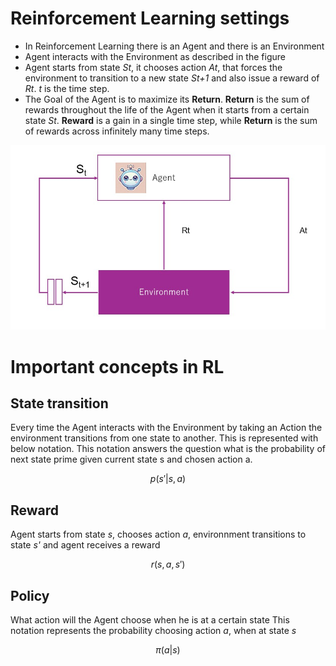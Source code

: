 # Reinforcement Learning settings
- In Reinforcement Learning there is an Agent and there is an Environment
- Agent interacts with the Environment as described in the figure
- Agent starts from state *St*, it chooses action *At*, that forces the environment to transition to a new state *St+1* and also issue a reward of *Rt*. *t* is the time step.
- The Goal of the Agent is to maximize its **Return**. **Return** is the sum of rewards throughout the life of the Agent when it starts from a certain state *St*. **Reward** is a gain in a single time step, while **Return** is the sum of rewards across infinitely many time steps. 

![interaction](agent_env_interaction.jpg)

# Important concepts in RL

## State transition
Every time the Agent interacts with the Environment by taking an Action
the environment transitions from one state to another.
This is represented with below notation. This notation answers the question
what is the probability of next state prime given current state s and chosen action a.

$$ 
p(s'|s,a)
$$

## Reward
Agent starts from state *s*, chooses action *a*, environnment transitions to state *s'* and agent receives a reward

$$
r(s,a,s')
$$

## Policy
What action will the Agent choose when he is at a certain state
This notation represents the probability choosing action *a*, when at state *s*

$$
\pi(a|s)
$$